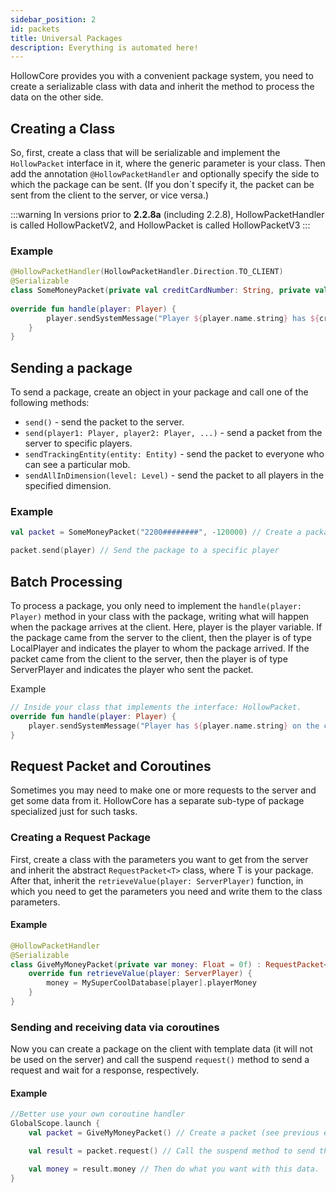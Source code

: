 ```yaml
---
sidebar_position: 2
id: packets
title: Universal Packages
description: Everything is automated here!
---
```


HollowCore provides you with a convenient package system,
you need to create a serializable class with data and inherit the method to process the data on the other side.

## Creating a Class

So, first, create a class that will be serializable and implement the `HollowPacket` interface in it,
where the generic parameter is your class.
Then add the annotation `@HollowPacketHandler` and optionally specify the side to which the package can be sent.
(If you don`t specify it, the packet can be sent from the client to the server, or vice versa.)

:::warning
In versions prior to **2.2.8a** (including 2.2.8), HollowPacketHandler is called HollowPacketV2,
and HollowPacket is called HollowPacketV3
:::

### Example
```kt
@HollowPacketHandler(HollowPacketHandler.Direction.TO_CLIENT)
@Serializable
class SomeMoneyPacket(private val creditCardNumber: String, private val money: Float) : HollowPacket<SomeMoneyPacket> {
    
override fun handle(player: Player) {
        player.sendSystemMessage("Player ${player.name.string} has ${creditCardNumber} money on his card: ${money}".literal)
    }
}
```

## Sending a package

To send a package, create an object in your package and call one of the following methods:
- `send()` - send the packet to the server.
- `send(player1: Player, player2: Player, ...)` - send a packet from the server to specific players.
- `sendTrackingEntity(entity: Entity)` - send the packet to everyone who can see a particular mob.
- `sendAllInDimension(level: Level)` - send the packet to all players in the specified dimension.

### Example
```kt
val packet = SomeMoneyPacket("2200########", -120000) // Create a package (see previous example)

packet.send(player) // Send the package to a specific player
```

## Batch Processing

To process a package, you only need to implement the `handle(player: Player)` method in your class with the package, writing what will happen when the package arrives at the client. Here, player is the player variable.
If the package came from the server to the client, then the player is of type LocalPlayer and indicates the player to whom the package arrived.
If the packet came from the client to the server, then the player is of type ServerPlayer and indicates the player who sent the packet.

Example

```kt
// Inside your class that implements the interface: HollowPacket. 
override fun handle(player: Player) {
    player.sendSystemMessage("Player has ${player.name.string} on the card $creditCardNumber money: $money".literal)
}
```

## Request Packet and Coroutines

Sometimes you may need to make one or more requests to the server and get some data from it. HollowCore has a separate sub-type of package specialized just for such tasks.

### Creating a Request Package

First, create a class with the parameters you want to get from the server and inherit the abstract `RequestPacket<T>` class, where T is your package. 
After that, inherit the `retrieveValue(player: ServerPlayer)` function, in which you need to get the parameters you need and write them to the class parameters.

#### Example
```kt
@HollowPacketHandler
@Serializable
class GiveMyMoneyPacket(private var money: Float = 0f) : RequestPacket<SomeMoneyPacket> {
    override fun retrieveValue(player: ServerPlayer) {
        money = MySuperCoolDatabase[player].playerMoney
    }
}
```

### Sending and receiving data via coroutines

Now you can create a package on the client with template data (it will not be used on the server) and call the suspend `request()` method to send a request and wait for a response, respectively.

#### Example
```kt
//Better use your own coroutine handler
GlobalScope.launch {
    val packet = GiveMyMoneyPacket() // Create a packet (see previous example)

    val result = packet.request() // Call the suspend method to send the request and get a response. The coroutine will be suspended until you receive a response, and as a result, you will receive a packet from the server with already filled data

    val money = result.money // Then do what you want with this data.
}
```

